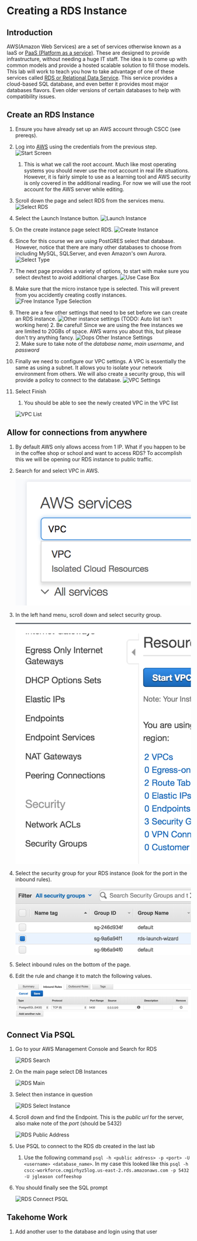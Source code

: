 # Creating a RDS Instance #

## Introduction ##

AWS(Amazon Web Services) are a set of services otherwise known as a IaaS or [PaaS (Platform as a service)](https://en.wikipedia.org/wiki/Platform_as_a_service). These are designed to provide infrastructure, without needing a huge IT staff. The idea is to come up with common models and provide a hosted scalable solution to fill those models. This lab will work to teach you how to take advantage of one of these services called [RDS or Relational Data Service](https://aws.amazon.com/rds/). This service provides a cloud-based SQL database, and even better it provides most major databases flavors. Even older versions of certain databases to help with compatibility issues.

## Create an RDS Instance ##

1. Ensure you have already set up an AWS account through CSCC (see prereqs).
1. Log into [AWS](https://aws.amazon.com) using the credentials from the previous step.
    ![Start Screen](./resources/start_screen.png "Start Screen")
    1. This is what we call the root account. Much like most operating systems you should never use the root account in real life situations. However, it is fairly simple to use as a learning tool and AWS security is only covered in the additional reading. For now we will use the root account for the AWS server while editing.
1. Scroll down the page and select RDS from the services menu.
    ![Select RDS](./resources/Select_RDS_Screen_Small.png "Select RDS")
1. Select the Launch Instance button.
    ![Launch Instance](./resources/Instance_List_Page_Before.png "Launch Instance")
1. On the create instance page select RDS.
    ![Create Instance](./resources/Create_Instance_Page.png "Create Instance")
1. Since for this course we are using PostGRES select that database. However, notice that there are many other databases to choose from including MySQL, SQLServer, and even Amazon's own Aurora. 
    ![Select Type](./resources/Select_DB_Type.png "Select DB Type")
1. The next page provides a variety of options, to start with make sure you select dev/test to avoid additional charges.
    ![Use Case Box](./resources/AWS_Use_Case_Box.png "Use Case Box")
1. Make sure that the micro instance type is selected. This will prevent from you accidently creating costly instances.
    ![Free Instance Type Selection](./resources/Free_Tier_Instance_Select.png "Free Instance Type Selection")
1. There are a few other settings that need to be set before we can create an RDS instance.
    ![Other instance settings](./resources/Free_Tier_Extra_Settings.png "Other instance settings")
    (TODO: Auto list isn't working here)
    2. Be careful! Since we are using the free instances we are limited to 20GBs of space. AWS warns you about this, but please don't try anything fancy.
        ![Oops Other Instance Settings](./resources/Free_Tier_Must_Be_Sub_20.png "Oops Other Instance Settings")  
    2. Make sure to take note of the *database name*, *main username*, and *password*  
10. Finally we need to configure our VPC settings. A VPC is essentially the same as using a subnet. It allows you to isolate your network environment from others. We will also create a security group, this will provide a policy to connect to the database.
    ![VPC Settings](./resources/VPC_Settings_RDS.png "VPC Settings")
11. Select Finish
    1. You should be able to see the newly created VPC in the VPC list
    
    ![VPC List](./resources/Working_VPC_List.png "VPC List")

## Allow for connections from anywhere ##

1. By default AWS only allows access from 1 IP. What if you happen to be in the coffee shop or school and want to access RDS? To accomplish this we will be opening our RDS instance to public traffic.
1. Search for and select VPC in AWS.

    ![VPC Search](./resources/AWS_VPC_SEARCH.png "VPC search")

1. In the left hand menu, scroll down and select security group.

    ![Security Group](./resources/AWS_sec_grps.png "Security Group")

1. Select the security group for your RDS instance (look for the port in the inbound rules).

    ![Security Group Selected](./resources/aws_rds_select_grp.png "RDS Security Group")

1. Select inbound rules on the bottom of the page.

1. Edit the rule and change it to match the following values.

    ![Input rule](./resources/aws_inbound_rule.png "Inbound rule")

## Connect Via PSQL ##

1. Go to your AWS Management Console and Search for RDS

    ![RDS Search](./resources/RDS_Search_AWS.png)

2. On the main page select DB Instances

    ![RDS Main](./resources/RDS_main_open_instance.png)

3. Select then instance in question

    ![RDS Select Instance](./resources/RDS_select_instance.png)

4. Scroll down and find the Endpoint. This is the *public url* for the server, also make note of the *port* (should be 5432)

    ![RDS Public Address](./resources/RDS_Public_Address.png)

5. Use PSQL to connect to the RDS db  created in the last lab
    1. Use the following command `psql -h <public address> -p <port> -U <username> <database_name>`. In my case this looked like this `psql -h cscc-workforce.cmgirhyz5log.us-east-2.rds.amazonaws.com -p 5432 -U jgleason coffeeshop`<a name="connect-psql"></a>

6. You should finally see the SQL prompt

    ![RDS Connect PSQL](./resources/RDS_Connect_PSQL.png)

## Takehome Work

1. Add another user to the database and login using that user


